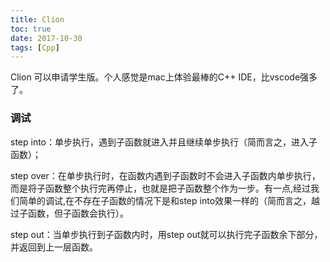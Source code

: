 ```yaml
---
title: Clion
toc: true
date: 2017-10-30
tags: [Cpp]
---
```



Clion 可以申请学生版。个人感觉是mac上体验最棒的C++ IDE，比vscode强多了。


### 调试


step into：单步执行，遇到子函数就进入并且继续单步执行（简而言之，进入子函数）；

step over：在单步执行时，在函数内遇到子函数时不会进入子函数内单步执行，而是将子函数整个执行完再停止，也就是把子函数整个作为一步。有一点,经过我们简单的调试,在不存在子函数的情况下是和step into效果一样的（简而言之，越过子函数，但子函数会执行）。

step out：当单步执行到子函数内时，用step out就可以执行完子函数余下部分，并返回到上一层函数。

